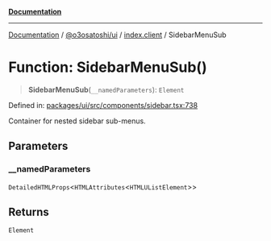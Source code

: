 [**Documentation**](../../../../README.md)

***

[Documentation](../../../../README.md) / [@o3osatoshi/ui](../../README.md) / [index.client](../README.md) / SidebarMenuSub

# Function: SidebarMenuSub()

> **SidebarMenuSub**(`__namedParameters`): `Element`

Defined in: [packages/ui/src/components/sidebar.tsx:738](https://github.com/o3osatoshi/experiment/blob/54ab00df974a3e9f8283fbcd8c611ed1e0274132/packages/ui/src/components/sidebar.tsx#L738)

Container for nested sidebar sub-menus.

## Parameters

### \_\_namedParameters

`DetailedHTMLProps`\<`HTMLAttributes`\<`HTMLUListElement`\>\>

## Returns

`Element`
